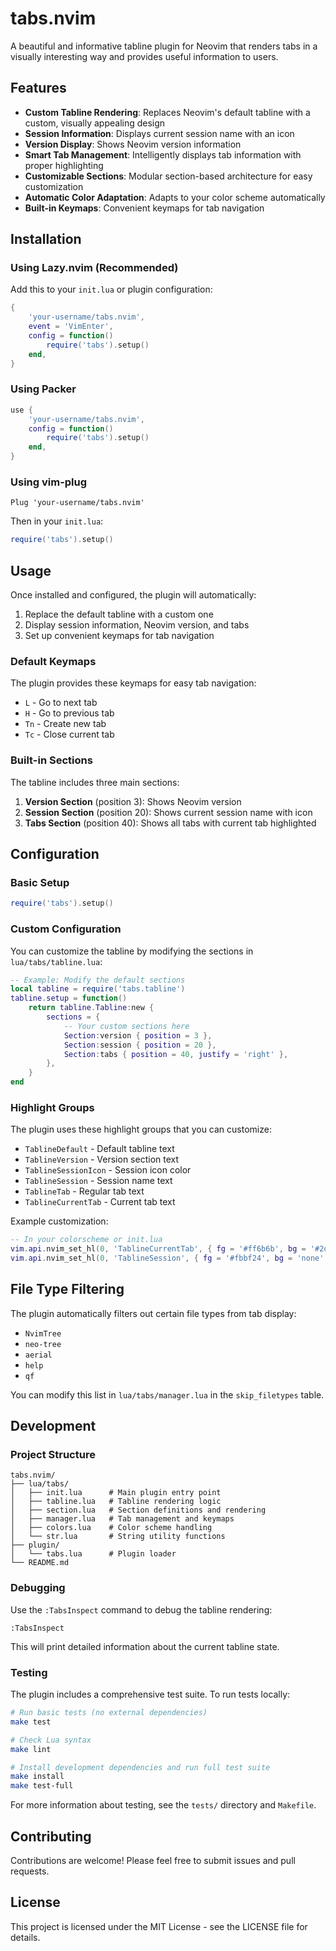 # tabs.nvim

A beautiful and informative tabline plugin for Neovim that renders tabs in a visually interesting way and provides useful information to users.

## Features

- **Custom Tabline Rendering**: Replaces Neovim's default tabline with a custom, visually appealing design
- **Session Information**: Displays current session name with an icon
- **Version Display**: Shows Neovim version information
- **Smart Tab Management**: Intelligently displays tab information with proper highlighting
- **Customizable Sections**: Modular section-based architecture for easy customization
- **Automatic Color Adaptation**: Adapts to your color scheme automatically
- **Built-in Keymaps**: Convenient keymaps for tab navigation

## Installation

### Using Lazy.nvim (Recommended)

Add this to your `init.lua` or plugin configuration:

```lua
{
    'your-username/tabs.nvim',
    event = 'VimEnter',
    config = function()
        require('tabs').setup()
    end,
}
```

### Using Packer

```lua
use {
    'your-username/tabs.nvim',
    config = function()
        require('tabs').setup()
    end,
}
```

### Using vim-plug

```vim
Plug 'your-username/tabs.nvim'
```

Then in your `init.lua`:
```lua
require('tabs').setup()
```

## Usage

Once installed and configured, the plugin will automatically:

1. Replace the default tabline with a custom one
2. Display session information, Neovim version, and tabs
3. Set up convenient keymaps for tab navigation

### Default Keymaps

The plugin provides these keymaps for easy tab navigation:

- `L` - Go to next tab
- `H` - Go to previous tab  
- `Tn` - Create new tab
- `Tc` - Close current tab

### Built-in Sections

The tabline includes three main sections:

1. **Version Section** (position 3): Shows Neovim version
2. **Session Section** (position 20): Shows current session name with icon
3. **Tabs Section** (position 40): Shows all tabs with current tab highlighted

## Configuration

### Basic Setup

```lua
require('tabs').setup()
```

### Custom Configuration

You can customize the tabline by modifying the sections in `lua/tabs/tabline.lua`:

```lua
-- Example: Modify the default sections
local tabline = require('tabs.tabline')
tabline.setup = function()
    return tabline.Tabline:new {
        sections = {
            -- Your custom sections here
            Section:version { position = 3 },
            Section:session { position = 20 },
            Section:tabs { position = 40, justify = 'right' },
        },
    }
end
```

### Highlight Groups

The plugin uses these highlight groups that you can customize:

- `TablineDefault` - Default tabline text
- `TablineVersion` - Version section text
- `TablineSessionIcon` - Session icon color
- `TablineSession` - Session name text
- `TablineTab` - Regular tab text
- `TablineCurrentTab` - Current tab text

Example customization:

```lua
-- In your colorscheme or init.lua
vim.api.nvim_set_hl(0, 'TablineCurrentTab', { fg = '#ff6b6b', bg = '#2d3748', bold = true })
vim.api.nvim_set_hl(0, 'TablineSession', { fg = '#fbbf24', bg = 'none', bold = true })
```

## File Type Filtering

The plugin automatically filters out certain file types from tab display:

- `NvimTree`
- `neo-tree`
- `aerial`
- `help`
- `qf`

You can modify this list in `lua/tabs/manager.lua` in the `skip_filetypes` table.

## Development

### Project Structure

```
tabs.nvim/
├── lua/tabs/
│   ├── init.lua      # Main plugin entry point
│   ├── tabline.lua   # Tabline rendering logic
│   ├── section.lua   # Section definitions and rendering
│   ├── manager.lua   # Tab management and keymaps
│   ├── colors.lua    # Color scheme handling
│   └── str.lua       # String utility functions
├── plugin/
│   └── tabs.lua      # Plugin loader
└── README.md
```

### Debugging

Use the `:TabsInspect` command to debug the tabline rendering:

```vim
:TabsInspect
```

This will print detailed information about the current tabline state.

### Testing

The plugin includes a comprehensive test suite. To run tests locally:

```bash
# Run basic tests (no external dependencies)
make test

# Check Lua syntax
make lint

# Install development dependencies and run full test suite
make install
make test-full
```

For more information about testing, see the `tests/` directory and `Makefile`.

## Contributing

Contributions are welcome! Please feel free to submit issues and pull requests.

## License

This project is licensed under the MIT License - see the LICENSE file for details.
